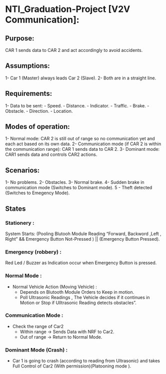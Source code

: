 # NTI_Graduation-Project [V2V Communication]:
  ## Purpose:
  CAR 1 sends data to CAR 2 and act accordingly to avoid accidents. 
  ## Assumptions:
  1- Car 1 (Master) always leads Car 2 (Slave).
  2- Both are in a straight line. 
  ## Requirements:
  1- Data to be sent: 
    -	Speed.
    -	Distance.
    -	Indicator. 
      -	Traffic.
      -	Brake.
      -	Obstacle.
    -	Direction.
    -	Location. 
  ## Modes of operation:
  1-	Normal mode: CAR 2 is still out of range so no communication yet and each act based on its own data.
  2-	Communication mode (if CAR 2 is within the communication range): CAR 1 sends data to CAR 2. 
  3-	Dominant mode: CAR1 sends data and controls CAR2 actions.
  ## Scenarios:
  1-	No problems.
  2-	Obstacles. 
  3-	Normal brake.
  4-	Sudden brake in communication mode (Switches to Dominant mode).
  5 - Theft detected (Switches to Emegency Mode).
  ## States
  ### Stationery :
   System Starts: (Pooling Blutooh Module Reading “Forward, Backword ,Left , Right” && Emergency Button Not-Pressed ) || (Emergency Button Pressed). 

  ### Emergency (robbery) : 
   Red Led / Buzzer as Indication occur when Emergency Button is pressed.

  ### Normal Mode :
   - Normal Vehicle Action (Moving Vehicle) : 
     - Depends on Blutooth Module Orders to Keep in motion. 
     - Poll Ultrasonic Readings , The Vehicle decides if it continues in Motion or Stop if Ulltrasonic Reading detects obstacles”.

  ### Communication Mode :
   - Check the range of Car2  
     - Within range -> Sends Data with NRF to Car2. 
     -	Out of range ->  Return to Normal Mode. 
        
  ### Dominant Mode (Crash) :
   - Car 1 is going to crash (according to reading from Ultrasonic) and takes Full Control of Car2 (With permission)(Platooning mode ).




